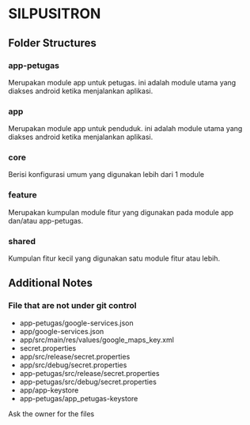 # SILPUSITRON

## Folder Structures 
### app-petugas
Merupakan module app untuk petugas. ini adalah module utama yang diakses android ketika menjalankan aplikasi.
### app
Merupakan module app untuk penduduk. ini adalah module utama yang diakses android ketika menjalankan aplikasi.
### core
Berisi konfigurasi umum yang digunakan lebih dari 1 module
### feature
Merupakan kumpulan module fitur yang digunakan pada module app dan/atau app-petugas.
### shared
Kumpulan fitur kecil yang digunakan satu module fitur atau lebih.

## Additional Notes
### File that are not under git control
- app-petugas/google-services.json
- app/google-services.json
- app/src/main/res/values/google_maps_key.xml
- secret.properties
- app/src/release/secret.properties
- app/src/debug/secret.properties
- app-petugas/src/release/secret.properties
- app-petugas/src/debug/secret.properties
- app/app-keystore
- app-petugas/app_petugas-keystore

Ask the owner for the files
